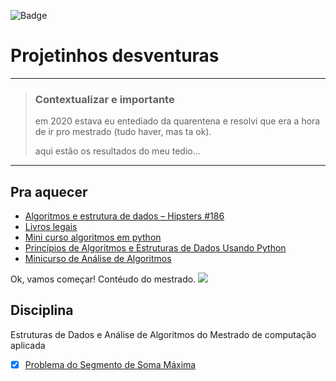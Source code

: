 ![Badge](https://img.shields.io/github/issues/brbernardo/desventuras)

# Projetinhos desventuras

---
> ### Contextualizar e importante
>em 2020 estava eu entediado da quarentena e resolvi que era a hora de ir pro mestrado (tudo haver, mas ta ok).
>
> aqui estão os resultados do meu tedio...


---

## Pra aquecer
<!--ts-->
   * [Algoritmos e estrutura de dados – Hipsters #186](https://hipsters.tech/algoritmos-e-estrutura-de-dados-hipsters-186/)
   * [Livros legais](https://www.dropbox.com/sh/ivrywnan80wmtis/AAA2ClG_NCjrPpJfgDqa3Dzca?dl=0)
   * [Mini curso algoritmos em python](https://algoritmosempython.com.br/cursos/)
   * [Princípios de Algoritmos e Estruturas de Dados Usando Python](https://panda.ime.usp.br/algoritmos/static/algoritmos/index.html)
   * [Minicurso de Análise de Algoritmos](https://www.ime.usp.br/~pf/livrinho-AA/AA-BOOKLET.pdf)
<!--te-->

Ok, vamos começar!
Contéudo do mestrado.
![](https://www.ipt.br/imagens/logo_ipt.gif)

## Disciplina
Estruturas de Dados e Análise de Algoritmos do Mestrado de computação aplicada

- [x] [Problema do Segmento de Soma Máxima](https://github.com/brbernardo/desventuras/tree/master/Segmento%20de%20Soma%20M%C3%A1xima)

